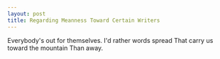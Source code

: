```yaml
---
layout: post
title: Regarding Meanness Toward Certain Writers
---
```


Everybody's out for themselves. 
I'd rather words spread
That carry us toward the mountain
Than away.